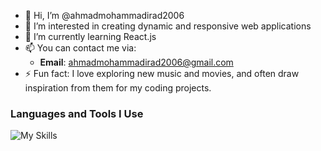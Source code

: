 - 👋 Hi, I’m @ahmadmohammadirad2006
- 👀 I’m interested in creating dynamic and responsive web applications
- 🌱 I’m currently learning React.js
- 📫 You can contact me via:
  - **Email**: [ahmadmohammadirad2006@gmail.com](mailto:ahmadmohammadirad2006@gmail.com)
- ⚡ Fun fact: I love exploring new music and movies, and often draw inspiration from them for my coding projects.
### Languages and Tools I Use
  ![My Skills](https://skillicons.dev/icons?i=js,html,css,express,mongodb,tailwindcss,sass)

<!---
ahmadmohammadirad2006/ahmadmohammadirad2006 is a ✨ special ✨ repository because its `README.md` (this file) appears on your GitHub profile.
You can click the Preview link to take a look at your changes.
--->
